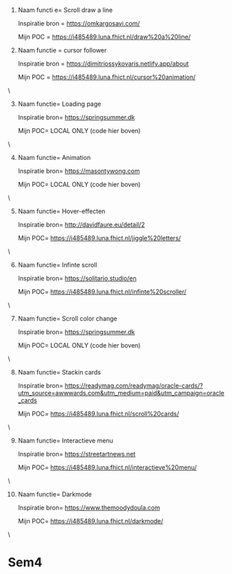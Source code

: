 1. Naam functi e= Scroll draw a line
   
   Inspiratie bron = https://omkargosavi.com/
   
   Mijn POC = https://i485489.luna.fhict.nl/draw%20a%20line/
   



2. Naam functie = cursor follower 

   Inspiratie bron = 	https://dimitriossykovaris.netlify.app/about  

   Mijn POC = https://i485489.luna.fhict.nl/cursor%20animation/

\


3. Naam functie= Loading page 	 

   Inspiratie bron= https://springsummer.dk 

   Mijn POC= LOCAL ONLY (code hier boven)

\


4. Naam functie= Animation 	

   Inspiratie bron= https://masontywong.com 	

   Mijn POC= LOCAL ONLY (code hier boven)

\


5. Naam functie= Hover-effecten	

   Inspiratie bron= http://davidfaure.eu/detail/2 

   Mijn POC= https://i485489.luna.fhict.nl/jiggle%20letters/ 

\


6. Naam functie= Infinte scroll 

   Inspiratie bron= https://solitario.studio/en 

   Mijn POC= https://i485489.luna.fhict.nl/infinte%20scroller/ 

\


7. Naam functie= Scroll color change

   Inspiratie bron= https://springsummer.dk 

   Mijn POC= LOCAL ONLY (code hier boven)

\


8. Naam functie= Stackin cards

   Inspiratie bron= 	https://readymag.com/readymag/oracle-cards/?utm_source=awwwards.com&utm_medium=paid&utm_campaign=oracle_cards 

   Mijn POC= https://i485489.luna.fhict.nl/scroll%20cards/ 

\


9. Naam functie= Interactieve menu 

   Inspiratie bron= https://streetartnews.net

   Mijn POC= https://i485489.luna.fhict.nl/interactieve%20menu/  

\


10. Naam functie= Darkmode
   
    Inspiratie bron= https://www.themoodydoula.com

    Mijn POC= https://i485489.luna.fhict.nl/darkmode/ 

\






# Sem4
